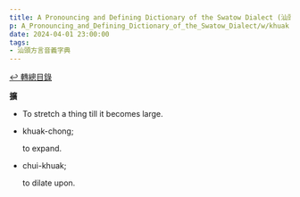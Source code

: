 ```yaml
---
title: A Pronouncing and Defining Dictionary of the Swatow Dialect (汕頭方言音義字典) / khuak
p: A_Pronouncing_and_Defining_Dictionary_of_the_Swatow_Dialect/w/khuak
date: 2024-04-01 23:00:00
tags: 
- 汕頭方言音義字典
---
```


[↩️ 轉總目錄](/A_Pronouncing_and_Defining_Dictionary_of_the_Swatow_Dialect)


**擴**
- To stretch a thing till it becomes large.

- khuak-chong;

  to expand.

- chui-khuak;

  to dilate upon.